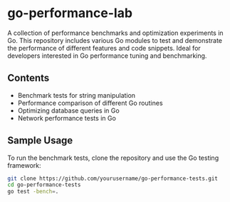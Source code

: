 # go-performance-lab

A collection of performance benchmarks and optimization experiments in Go. This repository includes various Go modules to test and demonstrate the performance of different features and code snippets. Ideal for developers interested in Go performance tuning and benchmarking.

## Contents

- Benchmark tests for string manipulation
- Performance comparison of different Go routines
- Optimizing database queries in Go
- Network performance tests in Go

## Sample Usage

To run the benchmark tests, clone the repository and use the Go testing framework:

```sh
git clone https://github.com/yourusername/go-performance-tests.git
cd go-performance-tests
go test -bench=.
```
